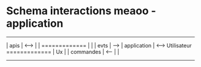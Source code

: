 # Schema interactions meaoo - application


 -------------        ---------------
|     apis    | <--> |               |
 =============       |               |
|     evts    |  --> |  application  |  <--> Utilisateur
 =============       |       Ux      |
|  commandes  |  <-- |               |
 -------------        ---------------

